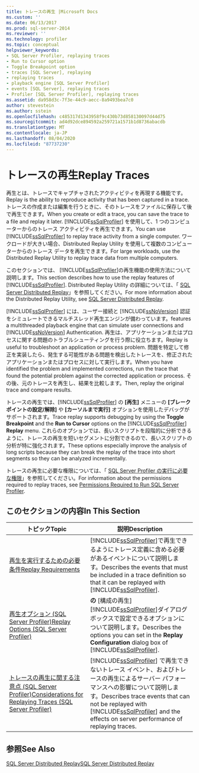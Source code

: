 ```yaml
---
title: トレースの再生 |Microsoft Docs
ms.custom: ''
ms.date: 06/13/2017
ms.prod: sql-server-2014
ms.reviewer: ''
ms.technology: profiler
ms.topic: conceptual
helpviewer_keywords:
- SQL Server Profiler, replaying traces
- Run to Cursor option
- Toggle Breakpoint option
- traces [SQL Server], replaying
- replaying traces
- playback engine [SQL Server Profiler]
- events [SQL Server], replaying traces
- Profiler [SQL Server Profiler], replaying traces
ms.assetid: da958d3c-7f3e-44c9-aecc-8a9493bea7c0
author: stevestein
ms.author: sstein
ms.openlocfilehash: c485317d1343958f9c430b73d858130097d44d75
ms.sourcegitcommit: ad4d92dce894592a259721a1571b1d8736abacdb
ms.translationtype: MT
ms.contentlocale: ja-JP
ms.lasthandoff: 08/04/2020
ms.locfileid: "87737230"
---
```

# <a name="replay-traces"></a><span data-ttu-id="096a7-102">トレースの再生</span><span class="sxs-lookup"><span data-stu-id="096a7-102">Replay Traces</span></span>
  <span data-ttu-id="096a7-103">再生とは、トレースでキャプチャされたアクティビティを再現する機能です。</span><span class="sxs-lookup"><span data-stu-id="096a7-103">Replay is the ability to reproduce activity that has been captured in a trace.</span></span> <span data-ttu-id="096a7-104">トレースの作成または編集を行うときに、そのトレースをファイルに保存して後で再生できます。</span><span class="sxs-lookup"><span data-stu-id="096a7-104">When you create or edit a trace, you can save the trace to a file and replay it later.</span></span> <span data-ttu-id="096a7-105">[!INCLUDE[ssSqlProfiler](../../includes/sssqlprofiler-md.md)] を使用して、1 つのコンピューターからのトレース アクティビティを再生できます。</span><span class="sxs-lookup"><span data-stu-id="096a7-105">You can use [!INCLUDE[ssSqlProfiler](../../includes/sssqlprofiler-md.md)] to replay trace activity from a single computer.</span></span> <span data-ttu-id="096a7-106">ワークロードが大きい場合、Distributed Replay Utility を使用して複数のコンピューターからのトレース データを再生できます。</span><span class="sxs-lookup"><span data-stu-id="096a7-106">For large workloads, use the Distributed Replay Utility to replay trace data from multiple computers.</span></span>  
  
 <span data-ttu-id="096a7-107">このセクションでは、 [!INCLUDE[ssSqlProfiler](../../includes/sssqlprofiler-md.md)]の再生機能の使用方法について説明します。</span><span class="sxs-lookup"><span data-stu-id="096a7-107">This section describes how to use the replay features of [!INCLUDE[ssSqlProfiler](../../includes/sssqlprofiler-md.md)].</span></span> <span data-ttu-id="096a7-108">Distributed Replay Utility の詳細については、「 [SQL Server Distributed Replay](../distributed-replay/sql-server-distributed-replay.md)」を参照してください。</span><span class="sxs-lookup"><span data-stu-id="096a7-108">For more information about the Distributed Replay Utility, see [SQL Server Distributed Replay](../distributed-replay/sql-server-distributed-replay.md).</span></span>  
  
 [!INCLUDE[ssSqlProfiler](../../includes/sssqlprofiler-md.md)] <span data-ttu-id="096a7-109">には、ユーザー接続と [!INCLUDE[ssNoVersion](../../includes/ssnoversion-md.md)] 認証をシミュレートできるマルチスレッド再生エンジンが備わっています。</span><span class="sxs-lookup"><span data-stu-id="096a7-109">features a multithreaded playback engine that can simulate user connections and [!INCLUDE[ssNoVersion](../../includes/ssnoversion-md.md)] Authentication.</span></span> <span data-ttu-id="096a7-110">再生は、アプリケーションまたはプロセスに関する問題のトラブルシューティングを行う際に役立ちます。</span><span class="sxs-lookup"><span data-stu-id="096a7-110">Replay is useful to troubleshoot an application or process problem.</span></span> <span data-ttu-id="096a7-111">問題を特定して修正を実装したら、発生する可能性がある問題を検出したトレースを、修正されたアプリケーションまたはプロセスに対して実行します。</span><span class="sxs-lookup"><span data-stu-id="096a7-111">When you have identified the problem and implemented corrections, run the trace that found the potential problem against the corrected application or process.</span></span> <span data-ttu-id="096a7-112">その後、元のトレースを再生し、結果を比較します。</span><span class="sxs-lookup"><span data-stu-id="096a7-112">Then, replay the original trace and compare results.</span></span>  
  
 <span data-ttu-id="096a7-113">トレースの再生では、[!INCLUDE[ssSqlProfiler](../../includes/sssqlprofiler-md.md)] の **[再生]** メニューの **[ブレークポイントの設定/解除]** や **[カーソルまで実行]** オプションを使用したデバッグがサポートされます。</span><span class="sxs-lookup"><span data-stu-id="096a7-113">Trace replay supports debugging by using the **Toggle Breakpoint** and the **Run to Cursor** options on the [!INCLUDE[ssSqlProfiler](../../includes/sssqlprofiler-md.md)] **Replay** menu.</span></span> <span data-ttu-id="096a7-114">これらのオプションでは、長いスクリプトを段階的に分析できるように、トレースの再生を短いセグメントに分割できるので、長いスクリプトの分析が特に強化されます。</span><span class="sxs-lookup"><span data-stu-id="096a7-114">These options especially improve the analysis of long scripts because they can break the replay of the trace into short segments so they can be analyzed incrementally.</span></span>  
  
 <span data-ttu-id="096a7-115">トレースの再生に必要な権限については、「 [SQL Server Profiler の実行に必要な権限](permissions-required-to-run-sql-server-profiler.md)」を参照してください。</span><span class="sxs-lookup"><span data-stu-id="096a7-115">For information about the permissions required to replay traces, see [Permissions Required to Run SQL Server Profiler](permissions-required-to-run-sql-server-profiler.md).</span></span>  
  
## <a name="in-this-section"></a><span data-ttu-id="096a7-116">このセクションの内容</span><span class="sxs-lookup"><span data-stu-id="096a7-116">In This Section</span></span>  
  
|<span data-ttu-id="096a7-117">トピック</span><span class="sxs-lookup"><span data-stu-id="096a7-117">Topic</span></span>|<span data-ttu-id="096a7-118">説明</span><span class="sxs-lookup"><span data-stu-id="096a7-118">Description</span></span>|  
|-----------|-----------------|  
|[<span data-ttu-id="096a7-119">再生を実行するための必要条件</span><span class="sxs-lookup"><span data-stu-id="096a7-119">Replay Requirements</span></span>](replay-requirements.md)|<span data-ttu-id="096a7-120">[!INCLUDE[ssSqlProfiler](../../includes/sssqlprofiler-md.md)]で再生できるようにトレース定義に含める必要があるイベントについて説明します。</span><span class="sxs-lookup"><span data-stu-id="096a7-120">Describes the events that must be included in a trace definition so that it can be replayed with [!INCLUDE[ssSqlProfiler](../../includes/sssqlprofiler-md.md)].</span></span>|  
|[<span data-ttu-id="096a7-121">再生オプション &#40;SQL Server Profiler&#41;</span><span class="sxs-lookup"><span data-stu-id="096a7-121">Replay Options &#40;SQL Server Profiler&#41;</span></span>](replay-options-sql-server-profiler.md)|<span data-ttu-id="096a7-122">**の** [構成の再生] [!INCLUDE[ssSqlProfiler](../../includes/sssqlprofiler-md.md)]ダイアログ ボックスで設定できるオプションについて説明します。</span><span class="sxs-lookup"><span data-stu-id="096a7-122">Describes the options you can set in the **Replay Configuration** dialog box of [!INCLUDE[ssSqlProfiler](../../includes/sssqlprofiler-md.md)].</span></span>|  
|[<span data-ttu-id="096a7-123">トレースの再生に関する注意点 &#40;SQL Server Profiler&#41;</span><span class="sxs-lookup"><span data-stu-id="096a7-123">Considerations for Replaying Traces &#40;SQL Server Profiler&#41;</span></span>](considerations-for-replaying-traces-sql-server-profiler.md)|<span data-ttu-id="096a7-124">[!INCLUDE[ssSqlProfiler](../../includes/sssqlprofiler-md.md)] で再生できないトレース イベント、およびトレースの再生によるサーバー パフォーマンスへの影響について説明します。</span><span class="sxs-lookup"><span data-stu-id="096a7-124">Describes trace events that can not be replayed with [!INCLUDE[ssSqlProfiler](../../includes/sssqlprofiler-md.md)] and the effects on server performance of replaying traces.</span></span>|  
  
## <a name="see-also"></a><span data-ttu-id="096a7-125">参照</span><span class="sxs-lookup"><span data-stu-id="096a7-125">See Also</span></span>  
 [<span data-ttu-id="096a7-126">SQL Server Distributed Replay</span><span class="sxs-lookup"><span data-stu-id="096a7-126">SQL Server Distributed Replay</span></span>](../distributed-replay/sql-server-distributed-replay.md)  
  
  
